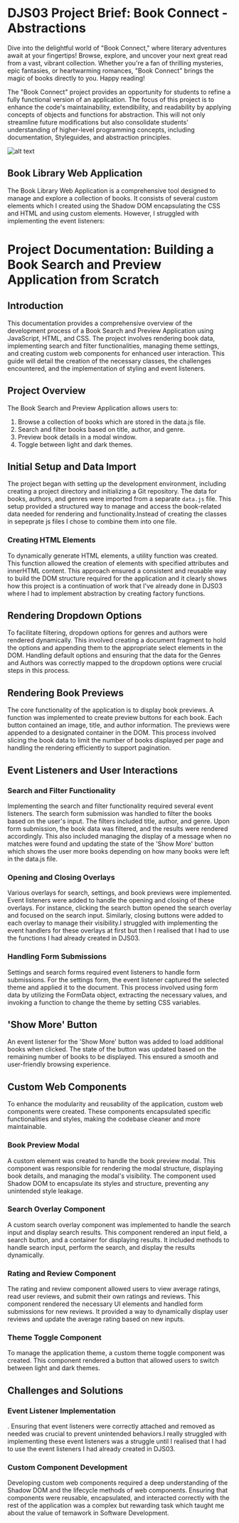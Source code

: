 # DJS03 Project Brief: Book Connect - Abstractions

Dive into the delightful world of "Book Connect," where literary adventures await at your fingertips! Browse, explore, and uncover your next great read from a vast, vibrant collection. Whether you're a fan of thrilling mysteries, epic fantasies, or heartwarming romances, "Book Connect" brings the magic of books directly to you. Happy reading! 

The "Book Connect" project provides an opportunity for students to refine a fully functional version of an application. The focus of this project is to enhance the code's maintainability, extendibility, and readability by applying concepts of objects and functions for abstraction. This will not only streamline future modifications but also consolidate students' understanding of higher-level programming concepts, including documentation, Styleguides, and abstraction principles.

![alt text](image.png)

## Book Library Web Application

The Book Library Web Application is a comprehensive tool designed to manage and explore a collection of books. It consists of several custom elements which I created using the Shadow DOM encapsulating the CSS and HTML and using custom elements. However, I struggled with implementing the event listeners:

# Project Documentation: Building a Book Search and Preview Application from Scratch

## Introduction

This documentation provides a comprehensive overview of the development process of a Book Search and Preview Application using JavaScript, HTML, and CSS. The project involves rendering book data, implementing search and filter functionalities, managing theme settings, and creating custom web components for enhanced user interaction. This guide will detail the creation of the necessary classes, the challenges encountered, and the implementation of styling and event listeners.

## Project Overview

The Book Search and Preview Application allows users to:
1. Browse a collection of books which are stored in the data.js file.
2. Search and filter books based on title, author, and genre.
3. Preview book details in a modal window.
4. Toggle between light and dark themes.

## Initial Setup and Data Import

The project began with setting up the development environment, including creating a project directory and initializing a Git repository. The data for books, authors, and genres were imported from a separate `data.js` file. This setup provided a structured way to manage and access the book-related data needed for rendering and functionality.Instead of creating the classes in sepeprate js files I chose to combine them into one file.

### Creating HTML Elements

To dynamically generate HTML elements, a utility function was created. This function allowed the creation of elements with specified attributes and innerHTML content. This approach ensured a consistent and reusable way to build the DOM structure required for the application and it clearly shows how this project is a continuation of work that I've already done in DJS03 where I had to implement abstraction by creating factory functions.

## Rendering Dropdown Options

To facilitate filtering, dropdown options for genres and authors were rendered dynamically. This involved creating a document fragment to hold the options and appending them to the appropriate select elements in the DOM. Handling default options and ensuring that the data for the Genres and Authors was correctly mapped to the dropdown options were crucial steps in this process.

## Rendering Book Previews

The core functionality of the application is to display book previews. A function was implemented to create preview buttons for each book. Each button contained an image, title, and author information. The previews were appended to a designated container in the DOM. This process involved slicing the book data to limit the number of books displayed per page and handling the rendering efficiently to support pagination.

## Event Listeners and User Interactions

### Search and Filter Functionality

Implementing the search and filter functionality required several event listeners. The search form submission was handled to filter the books based on the user's input. The filters included title, author, and genre. Upon form submission, the book data was filtered, and the results were rendered accordingly. This also included managing the display of a message when no matches were found and updating the state of the 'Show More' button which shows the user more books depending on how many books were left in the data.js file.

### Opening and Closing Overlays

Various overlays for search, settings, and book previews were implemented. Event listeners were added to handle the opening and closing of these overlays. For instance, clicking the search button opened the search overlay and focused on the search input. Similarly, closing buttons were added to each overlay to manage their visibility.I struggled with implementing the event handlers for these overlays at first but then I realised that I had to use the functions I had already created in DJS03.

### Handling Form Submissions

Settings and search forms required event listeners to handle form submissions. For the settings form, the event listener captured the selected theme and applied it to the document. This process involved using form data by utilizing the FormData object, extracting the necessary values, and invoking a function to change the theme by setting CSS variables.

## 'Show More' Button

 An event listener for the 'Show More' button was added to load additional books when clicked. The state of the button was updated based on the remaining number of books to be displayed. This ensured a smooth and user-friendly browsing experience.

## Custom Web Components

To enhance the modularity and reusability of the application, custom web components were created. These components encapsulated specific functionalities and styles, making the codebase cleaner and more maintainable.

### Book Preview Modal

A custom element was created to handle the book preview modal. This component was responsible for rendering the modal structure, displaying book details, and managing the modal's visibility. The component used Shadow DOM to encapsulate its styles and structure, preventing any unintended style leakage.

### Search Overlay Component

A custom search overlay component was implemented to handle the search input and display search results. This component rendered an input field, a search button, and a container for displaying results. It included methods to handle search input, perform the search, and display the results dynamically.

### Rating and Review Component

The rating and review component allowed users to view average ratings, read user reviews, and submit their own ratings and reviews. This component rendered the necessary UI elements and handled form submissions for new reviews. It provided a way to dynamically display user reviews and update the average rating based on new inputs.

### Theme Toggle Component

To manage the application theme, a custom theme toggle component was created. This component rendered a button that allowed users to switch between light and dark themes.

## Challenges and Solutions


### Event Listener Implementation

. Ensuring that event listeners were correctly attached and removed as needed was crucial to prevent unintended behaviors.I really struggled  with implementing these event listeners was a struggle until I realised that I had to use the event listeners I had already created in DJS03.


### Custom Component Development

Developing custom web components required a deep understanding of the Shadow DOM and the lifecycle methods of web components. Ensuring that components were reusable, encapsulated, and interacted correctly with the rest of the application was a complex but rewarding task which taught me about the value of temawork in Software Development.

